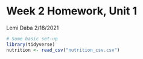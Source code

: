 Week 2 Homework, Unit 1
================
Lemi Daba
2/18/2021

``` r
# Some basic set-up
library(tidyverse)
nutrition <- read_csv("nutrition_csv.csv")
```
